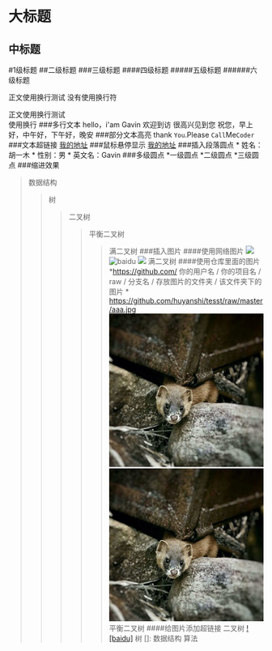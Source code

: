 大标题
======
中标题
-----
#1级标题
##二级标题
###三级标题
####四级标题
#####五级标题
######六级标题

正文使用换行测试
没有使用换行符

正文使用换行测试<br>
使用换行
###多行文本
    hello，i'am Gavin
        欢迎到访
        很高兴见到您
        祝您，早上好，中午好，下午好，晚安
###部分文本高亮
    thank `You`.Please `Call`Me`Coder`
###文本超链接
[我的地址](https://www.baidu.com)
###鼠标悬停显示
[我的地址](https://www.baidu.com"悬停显示")
###插入段落圆点
    * 姓名：胡一木
    * 性别：男
    * 英文名：Gavin
###多级圆点
    *一级圆点
        *二级圆点
            *三级圆点
###缩进效果
>数据结构
>>树
>>>二叉树
>>>>平衡二叉树
>>>>>满二叉树
###插入图片
####使用网络图片
![](http://www.baidu.com/img/bdlogo.gif)
![baidu](http://www.baidu.com/img/bdlogo.gif)
![](http://www.baidu.com/img/bdlogo.gif"百度logo")
>>>>>满二叉树
####使用仓库里面的图片
    *https://github.com/ 你的用户名 / 你的项目名 / raw / 分支名 / 存放图片的文件夹 / 该文件夹下的图片
    * https://github.com/huyanshi/tesst/raw/master/aaa.jpg
![](https://github.com/huyanshi/tesst/blob/master/aaa.JPG)
![](https://github.com/huyanshi/tesst/raw/master/aaa.jpg)
>>>>平衡二叉树
####给图片添加超链接
>>>二叉树
[![baidu]](http://baidu.com)
>>树
[]:
>数据结构
>算法



